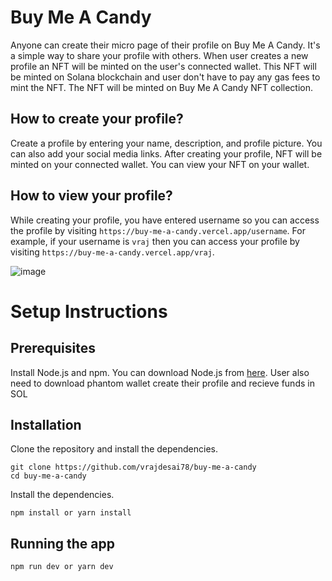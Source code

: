 # Buy Me A Candy

Anyone can create their micro page of their profile on Buy Me A Candy. It's a simple way to share your profile with others. When user creates a new profile an NFT will be minted on the user's connected wallet. This NFT will be minted on Solana blockchain and user don't have to pay any gas fees to mint the NFT. The NFT will be minted on Buy Me A Candy NFT collection.

## How to create your profile?

Create a profile by entering your name, description, and profile picture. You can also add your social media links. After creating your profile, NFT will be minted on your connected wallet. You can view your NFT on your wallet. 

## How to view your profile?

While creating your profile, you have entered username so you can access the profile by visiting `https://buy-me-a-candy.vercel.app/username`. For example, if your username is `vraj` then you can access your profile by visiting `https://buy-me-a-candy.vercel.app/vraj`. 

![image](https://user-images.githubusercontent.com/43074241/207101643-61b30899-38c4-4494-8d42-8dda53340492.png)


# Setup Instructions

## Prerequisites
Install Node.js and npm. You can download Node.js from [here](https://nodejs.org/en/download/). User also need to download phantom wallet create their profile and recieve funds in SOL

## Installation
Clone the repository and install the dependencies.

    git clone https://github.com/vrajdesai78/buy-me-a-candy
    cd buy-me-a-candy

Install the dependencies.

    npm install or yarn install

## Running the app
     
    npm run dev or yarn dev
  
